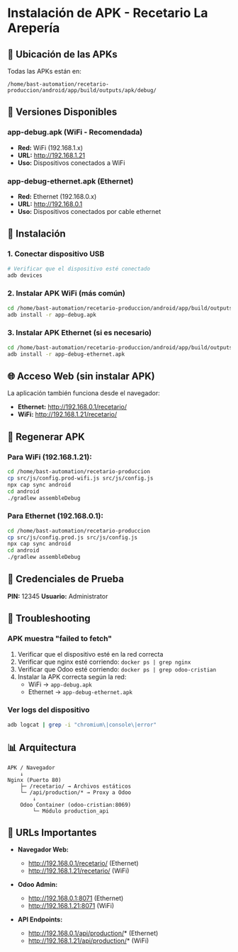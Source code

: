 # Instalación de APK - Recetario La Arepería

## 📱 Ubicación de las APKs

Todas las APKs están en:
```
/home/bast-automation/recetario-produccion/android/app/build/outputs/apk/debug/
```

## 🔧 Versiones Disponibles

### **app-debug.apk** (WiFi - Recomendada)
- **Red:** WiFi (192.168.1.x)
- **URL:** http://192.168.1.21
- **Uso:** Dispositivos conectados a WiFi

### **app-debug-ethernet.apk** (Ethernet)
- **Red:** Ethernet (192.168.0.x)
- **URL:** http://192.168.0.1
- **Uso:** Dispositivos conectados por cable ethernet

## 📲 Instalación

### 1. Conectar dispositivo USB
```bash
# Verificar que el dispositivo esté conectado
adb devices
```

### 2. Instalar APK WiFi (más común)
```bash
cd /home/bast-automation/recetario-produccion/android/app/build/outputs/apk/debug
adb install -r app-debug.apk
```

### 3. Instalar APK Ethernet (si es necesario)
```bash
cd /home/bast-automation/recetario-produccion/android/app/build/outputs/apk/debug
adb install -r app-debug-ethernet.apk
```

## 🌐 Acceso Web (sin instalar APK)

La aplicación también funciona desde el navegador:

- **Ethernet:** http://192.168.0.1/recetario/
- **WiFi:** http://192.168.1.21/recetario/

## 🔄 Regenerar APK

### Para WiFi (192.168.1.21):
```bash
cd /home/bast-automation/recetario-produccion
cp src/js/config.prod-wifi.js src/js/config.js
npx cap sync android
cd android
./gradlew assembleDebug
```

### Para Ethernet (192.168.0.1):
```bash
cd /home/bast-automation/recetario-produccion
cp src/js/config.prod.js src/js/config.js
npx cap sync android
cd android
./gradlew assembleDebug
```

## 📝 Credenciales de Prueba

**PIN:** 12345
**Usuario:** Administrator

## 🐛 Troubleshooting

### APK muestra "failed to fetch"
1. Verificar que el dispositivo esté en la red correcta
2. Verificar que nginx esté corriendo: `docker ps | grep nginx`
3. Verificar que Odoo esté corriendo: `docker ps | grep odoo-cristian`
4. Instalar la APK correcta según la red:
   - WiFi → `app-debug.apk`
   - Ethernet → `app-debug-ethernet.apk`

### Ver logs del dispositivo
```bash
adb logcat | grep -i "chromium\|console\|error"
```

## 📊 Arquitectura

```
APK / Navegador
    ↓
Nginx (Puerto 80)
    ├─ /recetario/ → Archivos estáticos
    └─ /api/production/* → Proxy a Odoo
        ↓
    Odoo Container (odoo-cristian:8069)
        └─ Módulo production_api
```

## 🎯 URLs Importantes

- **Navegador Web:**
  - http://192.168.0.1/recetario/ (Ethernet)
  - http://192.168.1.21/recetario/ (WiFi)

- **Odoo Admin:**
  - http://192.168.0.1:8071 (Ethernet)
  - http://192.168.1.21:8071 (WiFi)

- **API Endpoints:**
  - http://192.168.0.1/api/production/* (Ethernet)
  - http://192.168.1.21/api/production/* (WiFi)
